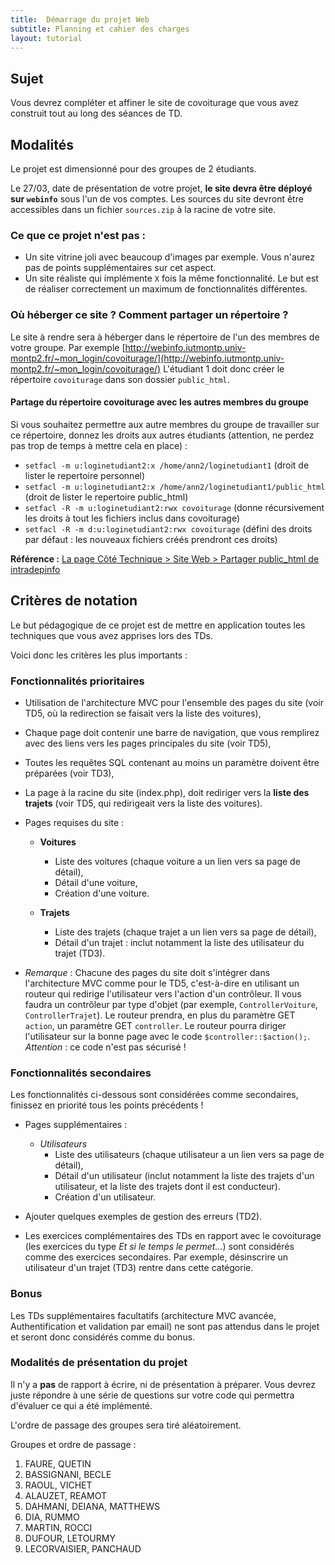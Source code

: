 ```yaml
---
title:  Démarrage du projet Web
subtitle: Planning et cahier des charges 
layout: tutorial
---
```


## Sujet

Vous devrez compléter et affiner le site de covoiturage que vous avez construit 
tout au long des séances de TD.

## Modalités

Le projet est dimensionné pour des groupes de 2 étudiants.

Le 27/03, date de présentation de votre projet, **le site devra être déployé sur `webinfo`** sous l'un
de vos comptes. Les sources du site devront être accessibles dans un fichier
`sources.zip` à la racine de votre site.

### Ce que ce projet n'est pas :

* Un site vitrine joli avec beaucoup d'images par exemple. Vous n'aurez pas de
  points supplémentaires sur cet aspect.
* Un site réaliste qui implémente `X` fois la même fonctionnalité. Le but est
  de réaliser correctement un maximum de fonctionnalités différentes.

### Où héberger ce site ? Comment partager un répertoire ?

Le site à rendre sera à héberger dans le répertoire de l'un des membres de votre groupe. 
Par exemple [http://webinfo.iutmontp.univ-montp2.fr/~mon_login/covoiturage/](http://webinfo.iutmontp.univ-montp2.fr/~mon_login/covoiturage/)
L'étudiant 1 doit donc créer le répertoire `covoiturage` dans son dossier `public_html`.

#### Partage du répertoire covoiturage avec les autres membres du groupe
Si vous souhaitez permettre aux autre membres du groupe de travailler sur ce répertoire, donnez les droits aux autres étudiants (attention, ne perdez pas trop de temps à mettre cela en place) :

* `setfacl -m u:loginetudiant2:x /home/ann2/loginetudiant1` (droit de
     lister le repertoire personnel)
* `setfacl -m u:loginetudiant2:x /home/ann2/loginetudiant1/public_html` (droit de
     lister le repertoire public_html)
* `setfacl -R -m u:loginetudiant2:rwx covoiturage` (donne récursivement les droits
à tout les fichiers inclus dans covoiturage)
* `setfacl -R -m d:u:loginetudiant2:rwx covoiturage` (défini des droits par
défaut : les nouveaux fichiers créés prendront ces droits)

**Référence :**
  [La page Côté Technique > Site Web > Partager public_html de intradepinfo](https://iutdepinfo.iutmontp.univ-montp2.fr/index.php/cote-technique/site-web/partager-publichtml)

## Critères de notation

Le but pédagogique de ce projet est de mettre en application toutes les
techniques que vous avez apprises lors des TDs.

Voici donc les critères les plus importants :

### Fonctionnalités prioritaires
* Utilisation de l'architecture MVC pour l'ensemble des pages du site (voir TD5, où la redirection se faisait vers la liste des voitures),
* Chaque page doit contenir une barre de navigation, que vous remplirez avec des liens vers les pages principales du site (voir TD5),
* Toutes les requêtes SQL contenant au moins un paramètre doivent être préparées (voir TD3),
* La page à la racine du site (index.php), doit rediriger vers la **liste des trajets** (voir TD5, qui redirigeait vers la liste des voitures).

* Pages requises du site :

    * **Voitures**
        * Liste des voitures (chaque voiture a un lien vers sa page de détail),
        * Détail d'une voiture,
        * Création d'une voiture.


    * **Trajets**
        * Liste des trajets (chaque trajet a un lien vers sa page de détail),
        * Détail d'un trajet : inclut notamment la liste des utilisateur du trajet (TD3).

* *Remarque* :  Chacune des pages du site doit s'intégrer dans l'architecture MVC comme pour le TD5, c'est-à-dire en utilisant un routeur qui redirige l'utilisateur vers l'action d'un contrôleur. Il vous faudra un contrôleur par type d'objet (par exemple, `ControllerVoiture`, `ControllerTrajet`).
Le routeur prendra, en plus du paramètre GET `action`, un paramètre GET `controller`. Le routeur pourra diriger l'utilisateur sur la bonne page avec le code `$controller::$action();`. *Attention* : ce code n'est pas sécurisé !

### Fonctionnalités secondaires
Les fonctionnalités ci-dessous sont considérées comme secondaires, finissez en priorité tous les points précédents !

* Pages supplémentaires :
    * *Utilisateurs*
        * Liste des utilisateurs (chaque utilisateur a un lien vers sa page de détail),
        * Détail d'un utilisateur (inclut notamment la liste des trajets d'un utilisateur, et la liste des trajets dont il est conducteur).
        * Création d'un utilisateur.

* Ajouter quelques exemples de gestion des erreurs (TD2).

* Les exercices complémentaires des TDs en rapport avec le covoiturage (les exercices du type *Et si le temps le permet...*) sont considérés comme des exercices secondaires. Par exemple, désinscrire un utilisateur d'un trajet (TD3) rentre dans cette catégorie.

### Bonus
Les TDs supplémentaires facultatifs (architecture MVC avancée, Authentification et validation par email) ne sont pas attendus dans le projet et seront donc considérés comme du bonus.

### Modalités de présentation du projet
Il n'y a **pas** de rapport à écrire, ni de présentation à préparer. Vous devrez
juste répondre à une série de questions sur votre code qui permettra
d'évaluer ce qui a été implémenté.

L'ordre de passage des groupes sera tiré aléatoirement.

Groupes et ordre de passage :
1. FAURE, QUETIN
1. BASSIGNANI, BECLE
1. RAOUL, VICHET
1. ALAUZET, REAMOT
1. DAHMANI, DEIANA, MATTHEWS
1. DIA, RUMMO
1. MARTIN, ROCCI
1. DUFOUR, LETOURMY
1. LECORVAISIER, PANCHAUD


